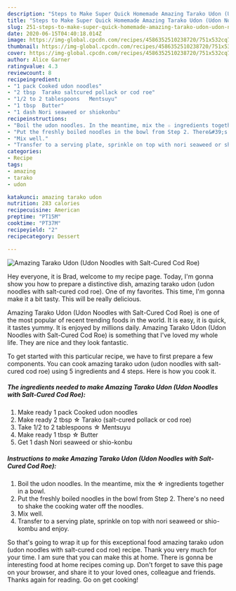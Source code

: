 ```yaml
---
description: "Steps to Make Super Quick Homemade Amazing Tarako Udon (Udon Noodles with Salt-Cured Cod Roe)"
title: "Steps to Make Super Quick Homemade Amazing Tarako Udon (Udon Noodles with Salt-Cured Cod Roe)"
slug: 251-steps-to-make-super-quick-homemade-amazing-tarako-udon-udon-noodles-with-salt-cured-cod-roe
date: 2020-06-15T04:40:18.014Z
image: https://img-global.cpcdn.com/recipes/4586352510238720/751x532cq70/amazing-tarako-udon-udon-noodles-with-salt-cured-cod-roe-recipe-main-photo.jpg
thumbnail: https://img-global.cpcdn.com/recipes/4586352510238720/751x532cq70/amazing-tarako-udon-udon-noodles-with-salt-cured-cod-roe-recipe-main-photo.jpg
cover: https://img-global.cpcdn.com/recipes/4586352510238720/751x532cq70/amazing-tarako-udon-udon-noodles-with-salt-cured-cod-roe-recipe-main-photo.jpg
author: Alice Garner
ratingvalue: 4.3
reviewcount: 8
recipeingredient:
- "1 pack Cooked udon noodles"
- "2 tbsp  Tarako saltcured pollack or cod roe"
- "1/2 to 2 tablespoons   Mentsuyu"
- "1 tbsp  Butter"
- "1 dash Nori seaweed or shiokonbu"
recipeinstructions:
- "Boil the udon noodles. In the meantime, mix the ☆ ingredients together in a bowl."
- "Put the freshly boiled noodles in the bowl from Step 2. There&#39;s no need to shake the cooking water off the noodles."
- "Mix well."
- "Transfer to a serving plate, sprinkle on top with nori seaweed or shio-kombu and enjoy."
categories:
- Recipe
tags:
- amazing
- tarako
- udon

katakunci: amazing tarako udon 
nutrition: 283 calories
recipecuisine: American
preptime: "PT15M"
cooktime: "PT37M"
recipeyield: "2"
recipecategory: Dessert

---
```



![Amazing Tarako Udon (Udon Noodles with Salt-Cured Cod Roe)](https://img-global.cpcdn.com/recipes/4586352510238720/751x532cq70/amazing-tarako-udon-udon-noodles-with-salt-cured-cod-roe-recipe-main-photo.jpg)

Hey everyone, it is Brad, welcome to my recipe page. Today, I'm gonna show you how to prepare a distinctive dish, amazing tarako udon (udon noodles with salt-cured cod roe). One of my favorites. This time, I'm gonna make it a bit tasty. This will be really delicious.

Amazing Tarako Udon (Udon Noodles with Salt-Cured Cod Roe) is one of the most popular of recent trending foods in the world. It is easy, it is quick, it tastes yummy. It is enjoyed by millions daily. Amazing Tarako Udon (Udon Noodles with Salt-Cured Cod Roe) is something that I've loved my whole life. They are nice and they look fantastic.




To get started with this particular recipe, we have to first prepare a few components. You can cook amazing tarako udon (udon noodles with salt-cured cod roe) using 5 ingredients and 4 steps. Here is how you cook it.

<!--inarticleads1-->

##### The ingredients needed to make Amazing Tarako Udon (Udon Noodles with Salt-Cured Cod Roe):

1. Make ready 1 pack Cooked udon noodles
1. Make ready 2 tbsp ☆ Tarako (salt-cured pollack or cod roe)
1. Take 1/2 to 2 tablespoons  ☆ Mentsuyu
1. Make ready 1 tbsp ☆ Butter
1. Get 1 dash Nori seaweed or shio-konbu




<!--inarticleads2-->

##### Instructions to make Amazing Tarako Udon (Udon Noodles with Salt-Cured Cod Roe):

1. Boil the udon noodles. In the meantime, mix the ☆ ingredients together in a bowl.
1. Put the freshly boiled noodles in the bowl from Step 2. There&#39;s no need to shake the cooking water off the noodles.
1. Mix well.
1. Transfer to a serving plate, sprinkle on top with nori seaweed or shio-kombu and enjoy.




So that's going to wrap it up for this exceptional food amazing tarako udon (udon noodles with salt-cured cod roe) recipe. Thank you very much for your time. I am sure that you can make this at home. There is gonna be interesting food at home recipes coming up. Don't forget to save this page on your browser, and share it to your loved ones, colleague and friends. Thanks again for reading. Go on get cooking!
